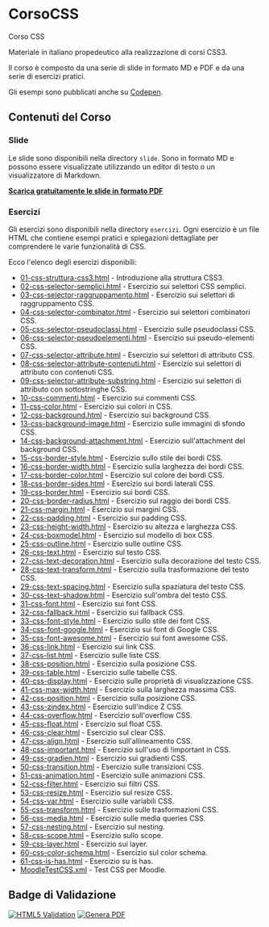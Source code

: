# CorsoCSS

Corso CSS

Materiale in italiano propedeutico alla realizzazione di corsi CSS3.

Il corso è composto da una serie di slide in formato MD e PDF e da una serie di esercizi pratici.

Gli esempi sono pubblicati anche su [Codepen](https://codepen.io/matteobaccan).

## Contenuti del Corso

### Slide

Le slide sono disponibili nella directory `slide`. Sono in formato MD e possono essere visualizzate utilizzando un editor di testo o un visualizzatore di Markdown.

__[Scarica gratuitamente le slide in formato PDF](https://github.com/matteobaccan/CorsoCSS/blob/main/slide/CorsoCSS.pdf)__

### Esercizi

Gli esercizi sono disponibili nella directory `esercizi`. Ogni esercizio è un file HTML che contiene esempi pratici e spiegazioni dettagliate per comprendere le varie funzionalità di CSS.

Ecco l'elenco degli esercizi disponibili:

<ul>
    <li><a href="./esercizi/01-css-struttura-css3.html">01-css-struttura-css3.html</a> - Introduzione alla struttura CSS3.</li>
    <li><a href="./esercizi/02-css-selector-semplici.html">02-css-selector-semplici.html</a> - Esercizio sui selettori CSS semplici.</li>
    <li><a href="./esercizi/03-css-selector-raggruppamento.html">03-css-selector-raggruppamento.html</a> - Esercizio sui selettori di raggruppamento CSS.</li>
    <li><a href="./esercizi/04-css-selector-combinator.html">04-css-selector-combinator.html</a> - Esercizio sui selettori combinatori CSS.</li>
    <li><a href="./esercizi/05-css-selector-pseudoclassi.html">05-css-selector-pseudoclassi.html</a> - Esercizio sulle pseudoclassi CSS.</li>
    <li><a href="./esercizi/06-css-selector-pseudoelementi.html">06-css-selector-pseudoelementi.html</a> - Esercizio sui pseudo-elementi CSS.</li>
    <li><a href="./esercizi/07-css-selector-attribute.html">07-css-selector-attribute.html</a> - Esercizio sui selettori di attributo CSS.</li>
    <li><a href="./esercizi/08-css-selector-attribute-contenuti.html">08-css-selector-attribute-contenuti.html</a> - Esercizio sui selettori di attributo con contenuti CSS.</li>
    <li><a href="./esercizi/09-css-selector-attribute-substring.html">09-css-selector-attribute-substring.html</a> - Esercizio sui selettori di attributo con sottostringhe CSS.</li>
    <li><a href="./esercizi/10-css-commenti.html">10-css-commenti.html</a> - Esercizio sui commenti CSS.</li>
    <li><a href="./esercizi/11-css-color.html">11-css-color.html</a> - Esercizio sui colori in CSS.</li>
    <li><a href="./esercizi/12-css-background.html">12-css-background.html</a> - Esercizio sui background CSS.</li>
    <li><a href="./esercizi/13-css-background-image.html">13-css-background-image.html</a> - Esercizio sulle immagini di sfondo CSS.</li>
    <li><a href="./esercizi/14-css-background-attachment.html">14-css-background-attachment.html</a> - Esercizio sull'attachment del background CSS.</li>
    <li><a href="./esercizi/15-css-border-style.html">15-css-border-style.html</a> - Esercizio sullo stile dei bordi CSS.</li>
    <li><a href="./esercizi/16-css-border-width.html">16-css-border-width.html</a> - Esercizio sulla larghezza dei bordi CSS.</li>
    <li><a href="./esercizi/17-css-border-color.html">17-css-border-color.html</a> - Esercizio sul colore dei bordi CSS.</li>
    <li><a href="./esercizi/18-css-border-sides.html">18-css-border-sides.html</a> - Esercizio sui bordi laterali CSS.</li>
    <li><a href="./esercizi/19-css-border.html">19-css-border.html</a> - Esercizio sui bordi CSS.</li>
    <li><a href="./esercizi/20-css-border-radius.html">20-css-border-radius.html</a> - Esercizio sul raggio dei bordi CSS.</li>
    <li><a href="./esercizi/21-css-margin.html">21-css-margin.html</a> - Esercizio sui margini CSS.</li>
    <li><a href="./esercizi/22-css-padding.html">22-css-padding.html</a> - Esercizio sui padding CSS.</li>
    <li><a href="./esercizi/23-css-height-width.html">23-css-height-width.html</a> - Esercizio su altezza e larghezza CSS.</li>
    <li><a href="./esercizi/24-css-boxmodel.html">24-css-boxmodel.html</a> - Esercizio sul modello di box CSS.</li>
    <li><a href="./esercizi/25-css-outline.html">25-css-outline.html</a> - Esercizio sulle outline CSS.</li>
    <li><a href="./esercizi/26-css-text.html">26-css-text.html</a> - Esercizio sul testo CSS.</li>
    <li><a href="./esercizi/27-css-text-decoration.html">27-css-text-decoration.html</a> - Esercizio sulla decorazione del testo CSS.</li>
    <li><a href="./esercizi/28-css-text-transform.html">28-css-text-transform.html</a> - Esercizio sulla trasformazione del testo CSS.</li>
    <li><a href="./esercizi/29-css-text-spacing.html">29-css-text-spacing.html</a> - Esercizio sulla spaziatura del testo CSS.</li>
    <li><a href="./esercizi/30-css-text-shadow.html">30-css-text-shadow.html</a> - Esercizio sull'ombra del testo CSS.</li>
    <li><a href="./esercizi/31-css-font.html">31-css-font.html</a> - Esercizio sui font CSS.</li>
    <li><a href="./esercizi/32-css-fallback.html">32-css-fallback.html</a> - Esercizio sui fallback CSS.</li>
    <li><a href="./esercizi/33-css-font-style.html">33-css-font-style.html</a> - Esercizio sullo stile dei font CSS.</li>
    <li><a href="./esercizi/34-css-font-google.html">34-css-font-google.html</a> - Esercizio sui font di Google CSS.</li>
    <li><a href="./esercizi/35-css-font-awesome.html">35-css-font-awesome.html</a> - Esercizio sui font awesome CSS.</li>
    <li><a href="./esercizi/36-css-link.html">36-css-link.html</a> - Esercizio sui link CSS.</li>
    <li><a href="./esercizi/37-css-list.html">37-css-list.html</a> - Esercizio sulle liste CSS.</li>
    <li><a href="./esercizi/38-css-position.html">38-css-position.html</a> - Esercizio sulla posizione CSS.</li>
    <li><a href="./esercizi/39-css-table.html">39-css-table.html</a> - Esercizio sulle tabelle CSS.</li>
    <li><a href="./esercizi/40-css-display.html">40-css-display.html</a> - Esercizio sulle proprietà di visualizzazione CSS.</li>
    <li><a href="./esercizi/41-css-max-width.html">41-css-max-width.html</a> - Esercizio sulla larghezza massima CSS.</li>
    <li><a href="./esercizi/42-css-position.html">42-css-position.html</a> - Esercizio sulla posizione CSS.</li>
    <li><a href="./esercizi/43-css-zindex.html">43-css-zindex.html</a> - Esercizio sull'indice Z CSS.</li>
    <li><a href="./esercizi/44-css-overflow.html">44-css-overflow.html</a> - Esercizio sull'overflow CSS.</li>
    <li><a href="./esercizi/45-css-float.html">45-css-float.html</a> - Esercizio sul float CSS.</li>
    <li><a href="./esercizi/46-css-clear.html">46-css-clear.html</a> - Esercizio sul clear CSS.</li>
    <li><a href="./esercizi/47-css-align.html">47-css-align.html</a> - Esercizio sull'allineamento CSS.</li>
    <li><a href="./esercizi/48-css-important.html">48-css-important.html</a> - Esercizio sull'uso di !important in CSS.</li>
    <li><a href="./esercizi/49-css-gradien.html">49-css-gradien.html</a> - Esercizio sui gradienti CSS.</li>
    <li><a href="./esercizi/50-css-transition.html">50-css-transition.html</a> - Esercizio sulle transizioni CSS.</li>
    <li><a href="./esercizi/51-css-animation.html">51-css-animation.html</a> - Esercizio sulle animazioni CSS.</li>
    <li><a href="./esercizi/52-css-filter.html">52-css-filter.html</a> - Esercizio sui filtri CSS.</li>
    <li><a href="./esercizi/53-css-resize.html">53-css-resize.html</a> - Esercizio sul resize CSS.</li>
    <li><a href="./esercizi/54-css-var.html">54-css-var.html</a> - Esercizio sulle variabili CSS.</li>
    <li><a href="./esercizi/55-css-transform.html">55-css-transform.html</a> - Esercizio sulle trasformazioni CSS.</li>
    <li><a href="./esercizi/56-css-media.html">56-css-media.html</a> - Esercizio sulle media queries CSS.</li>
    <li><a href="./esercizi/57-css-nesting.html">57-css-nesting.html</a> - Esercizio sul nesting.</li>
    <li><a href="./esercizi/58-css-scope.html">58-css-scope.html</a> - Esercizio sullo scope.</li>
    <li><a href="./esercizi/59-css-layer.html">59-css-layer.html</a> - Esercizio sui layer.</li>
    <li><a href="./esercizi/60-css-color-schema.html">60-css-color-schema.html</a> - Esercizio sul color schema.</li>
    <li><a href="./esercizi/61-css-is-has.html">61-css-is-has.html</a> - Esercizio su is has.</li>
    <li><a href="./esercizi/MoodleTestCSS.xml">MoodleTestCSS.xml</a> - Test CSS per Moodle.</li>
</ul>

## Badge di Validazione

[![HTML5 Validation](https://github.com/matteobaccan/CorsoCSS/actions/workflows/validation.yml/badge.svg)](https://github.com/matteobaccan/CorsoCSS/actions/workflows/validation.yml)
[![Genera PDF](https://github.com/matteobaccan/CorsoCSS/actions/workflows/generatepdf.yml/badge.svg)](https://github.com/matteobaccan/CorsoCSS/actions/workflows/generatepdf.yml)

